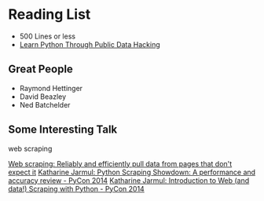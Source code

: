 # Reading List

- 500 Lines or less
- [Learn Python Through Public Data Hacking](http://www.dabeaz.com/pydata/index.html)

## Great People

- Raymond Hettinger
- David Beazley
- Ned Batchelder

## Some Interesting Talk

web scraping

[Web scraping: Reliably and efficiently pull data from pages that don't expect it](https://www.youtube.com/watch?v=52wxGESwQSA)
[Katharine Jarmul: Python Scraping Showdown: A performance and accuracy review - PyCon 2014](https://www.youtube.com/watch?v=dWlhrL1l3QU)
[Katharine Jarmul: Introduction to Web (and data!) Scraping with Python - PyCon 2014](https://www.youtube.com/watch?v=p1iX0uxM1w8)
